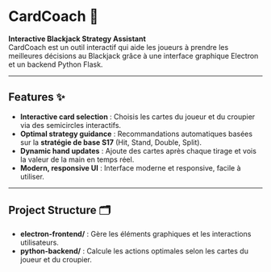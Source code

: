 # CardCoach 🎴

**Interactive Blackjack Strategy Assistant**  
CardCoach est un outil interactif qui aide les joueurs à prendre les meilleures décisions au Blackjack grâce à une interface graphique Electron et un backend Python Flask.

---

## Features ✨

- **Interactive card selection** : Choisis les cartes du joueur et du croupier via des semicircles interactifs.  
- **Optimal strategy guidance** : Recommandations automatiques basées sur la **stratégie de base S17** (Hit, Stand, Double, Split).  
- **Dynamic hand updates** : Ajoute des cartes après chaque tirage et vois la valeur de la main en temps réel.  
- **Modern, responsive UI** : Interface moderne et responsive, facile à utiliser.

---

## Project Structure 🗂️

- **electron-frontend/** : Gère les éléments graphiques et les interactions utilisateurs.  
- **python-backend/** : Calcule les actions optimales selon les cartes du joueur et du croupier.
